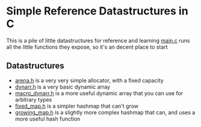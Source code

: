 # Simple Reference Datastructures in C

This is a pile of little datastructures for reference and learning
[main.c](main.c) runs all the little functions they expose, so it's an decent place to start

## Datastructures
- [arena.h](arena.h) is a very very simple allocator, with a fixed capacity
- [dynarr.h](dynarr.h) is a very basic dynamic array
- [macro_dynarr.h](macro_dynarr.h) is a more useful dynamic array that you can use for arbitrary types
- [fixed_map.h](fixed_map.h) is a simpler hashmap that can't grow
- [growing_map.h](growing_map.h) is a slightly more complex hashmap that can, and uses a more useful hash function
